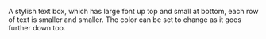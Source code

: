 A stylish text box, which has large font up top and small at bottom, each row of text is smaller and smaller.
The color can be set to change as it goes further down too.

